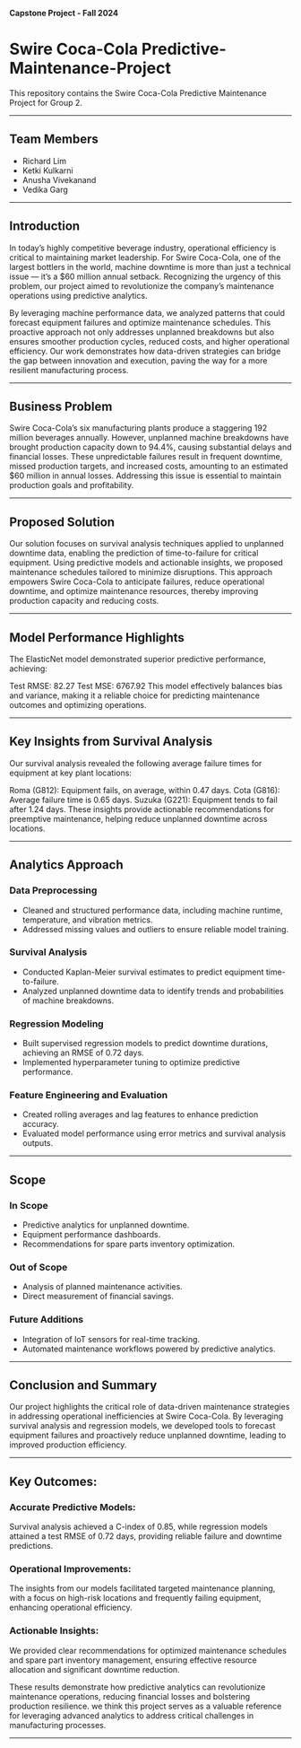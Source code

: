 **Capstone Project - Fall 2024**

# Swire Coca-Cola Predictive-Maintenance-Project
This repository contains the Swire Coca-Cola Predictive Maintenance Project for Group 2.

---

## Team Members
- Richard Lim
- Ketki Kulkarni
- Anusha Vivekanand
- Vedika Garg



---

## Introduction
In today’s highly competitive beverage industry, operational efficiency is critical to maintaining market leadership. For Swire Coca-Cola, one of the largest bottlers in the world, machine downtime is more than just a technical issue — it’s a $60 million annual setback. Recognizing the urgency of this problem, our project aimed to revolutionize the company’s maintenance operations using predictive analytics.

By leveraging machine performance data, we analyzed patterns that could forecast equipment failures and optimize maintenance schedules. This proactive approach not only addresses unplanned breakdowns but also ensures smoother production cycles, reduced costs, and higher operational efficiency. Our work demonstrates how data-driven strategies can bridge the gap between innovation and execution, paving the way for a more resilient manufacturing process.

---

## Business Problem
Swire Coca-Cola’s six manufacturing plants produce a staggering 192 million beverages annually. However, unplanned machine breakdowns have brought production capacity down to 94.4%, causing substantial delays and financial losses. These unpredictable failures result in frequent downtime, missed production targets, and increased costs, amounting to an estimated $60 million in annual losses. Addressing this issue is essential to maintain production goals and profitability.

---

## Proposed Solution
Our solution focuses on survival analysis techniques applied to unplanned downtime data, enabling the prediction of time-to-failure for critical equipment. Using predictive models and actionable insights, we proposed maintenance schedules tailored to minimize disruptions. This approach empowers Swire Coca-Cola to anticipate failures, reduce operational downtime, and optimize maintenance resources, thereby improving production capacity and reducing costs.

---

## Model Performance Highlights
The ElasticNet model demonstrated superior predictive performance, achieving:

Test RMSE: 82.27
Test MSE: 6767.92
This model effectively balances bias and variance, making it a reliable choice for predicting maintenance outcomes and optimizing operations.

---
## Key Insights from Survival Analysis
Our survival analysis revealed the following average failure times for equipment at key plant locations:

Roma (G812): Equipment fails, on average, within 0.47 days.
Cota (G816): Average failure time is 0.65 days.
Suzuka (G221): Equipment tends to fail after 1.24 days.
These insights provide actionable recommendations for preemptive maintenance, helping reduce unplanned downtime across locations.

---

## Analytics Approach

### Data Preprocessing
- Cleaned and structured performance data, including machine runtime, temperature, and vibration metrics.
- Addressed missing values and outliers to ensure reliable model training.

### Survival Analysis
- Conducted Kaplan-Meier survival estimates to predict equipment time-to-failure.
- Analyzed unplanned downtime data to identify trends and probabilities of machine breakdowns.

### Regression Modeling
- Built supervised regression models to predict downtime durations, achieving an RMSE of 0.72 days.
- Implemented hyperparameter tuning to optimize predictive performance.

### Feature Engineering and Evaluation
- Created rolling averages and lag features to enhance prediction accuracy.
- Evaluated model performance using error metrics and survival analysis outputs.

---

## Scope
### In Scope
- Predictive analytics for unplanned downtime.
- Equipment performance dashboards.
- Recommendations for spare parts inventory optimization.

### Out of Scope
- Analysis of planned maintenance activities.
- Direct measurement of financial savings.

### Future Additions
- Integration of IoT sensors for real-time tracking.
- Automated maintenance workflows powered by predictive analytics.

---
## Conclusion and Summary

Our project highlights the critical role of data-driven maintenance strategies in addressing operational inefficiencies at Swire Coca-Cola. By leveraging survival analysis and regression models, we developed tools to forecast equipment failures and proactively reduce unplanned downtime, leading to improved production efficiency.

---
## Key Outcomes:

### Accurate Predictive Models: 
Survival analysis achieved a C-index of 0.85, while regression models attained a test RMSE of 0.72 days, providing reliable failure and downtime predictions.

### Operational Improvements:
The insights from our models facilitated targeted maintenance planning, with a focus on high-risk locations and frequently failing equipment, enhancing operational efficiency.

### Actionable Insights: 
We provided clear recommendations for optimized maintenance schedules and spare part inventory management, ensuring effective resource allocation and significant downtime reduction.

These results demonstrate how predictive analytics can revolutionize maintenance operations, reducing financial losses and bolstering production resilience. we think this project serves as a valuable reference for leveraging advanced analytics to address critical challenges in manufacturing processes.

---



